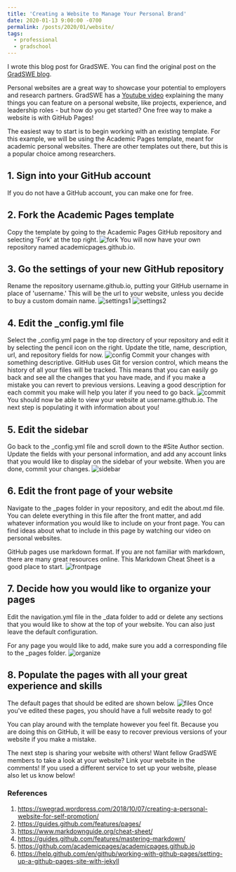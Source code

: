 ```yaml
---
title: 'Creating a Website to Manage Your Personal Brand'
date: 2020-01-13 9:00:00 -0700
permalink: /posts/2020/01/website/
tags:
  - professional
  - gradschool
---
```

I wrote this blog post for GradSWE. You can find the original post on the [GradSWE blog](http://gradswe.swe.org/gradswe-blog/creating-a-website-to-manage-your-personal-brand).

Personal websites are a great way to showcase your potential to employers and research partners. GradSWE has a [Youtube video](https://swegrad.wordpress.com/2018/10/07/creating-a-personal-website-for-self-promotion/) explaining the many things you can feature on a personal website, like projects, experience, and leadership roles - but how do you get started? One free way to make a website is with GitHub Pages!


The easiest way to start is to begin working with an existing template. For this example, we will be using the Academic Pages template, meant for academic personal websites. There are other templates out there, but this is a popular choice among researchers.

## 1. Sign into your GitHub account
If you do not have a GitHub account, you can make one for free.
## 2. Fork the Academic Pages template
Copy the template by going to the Academic Pages GitHub repository and selecting 'Fork' at the top right.
![fork](images/website1.png)
You will now have your own repository named academicpages.github.io. 

## 3. Go the settings of your new GitHub repository
Rename the repository username.github.io, putting your GitHub username in place of 'username.' This will be the url to your website, unless you decide to buy a custom domain name. 
![settings1](images/website2.png)
![settings2](images/website3.png)
## 4. Edit the _config.yml file
Select the _config.yml page in the top directory of your repository and edit it by selecting the pencil icon on the right. Update the title, name, description​, url, and repository fields for now.
![config](images/website4.png)
Commit your changes with something descriptive. GitHub uses Git for version control, which means the history of all your files will be tracked. This means that you can easily go back and see all the changes that you have made, and if you make a mistake you can revert to previous versions. Leaving a good description for each commit you make will help you later if you need to go back.
![commit](images/website5.png)
You should now be able to view your website at username.github.io. The next step is populating it with information about you! 

## 5. Edit the sidebar
Go back to the _config.yml file and scroll down to the #Site Author section. Update the fields with your personal information, and add any account links that you would like to display on the sidebar of your website. When you are done, commit your changes.
![sidebar](images/website6.png)
## 6. Edit the front page of your website
Navigate to the _pages folder in your repository, and edit the about.md file. You can delete everything in this file after the front matter, and add whatever information you would like to include on your front page. You can find ideas about what to include in this page by watching our video on personal websites. 

GitHub pages use markdown format. If you are not familiar with markdown, there are many great resources online. This Markdown Cheat Sheet is a good place to start.
![frontpage](images/website7.png)
## 7. Decide how you would like to organize your pages 
Edit the navigation.yml file in the _data folder to add or delete any sections that you would like to show at the top of your website. You can also just leave the default configuration.

​For any page you would like to add, make sure you add a corresponding file to the _pages folder. 
![organize](images/website8.png)
## 8. Populate the pages with all your great experience and skills
The default pages that should be edited are shown below.
![files](images/website9.png)
Once you've edited these pages, you should have a full website ready to go! 

You can play around with the template however you feel fit. Because you are doing this on GitHub, it will be easy to recover previous versions of your website if you make a mistake. 

The next step is sharing your website with others! ​Want fellow GradSWE members to take a look at your website? Link your website in the comments! If you used a different service to set up your website, please also let us know below!
### References
1. https://swegrad.wordpress.com/2018/10/07/creating-a-personal-website-for-self-promotion/ 
2. https://guides.github.com/features/pages/
3. https://www.markdownguide.org/cheat-sheet/
4. https://guides.github.com/features/mastering-markdown/
5. https://github.com/academicpages/academicpages.github.io
6. https://help.github.com/en/github/working-with-github-pages/setting-up-a-github-pages-site-with-jekyll